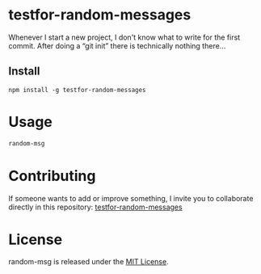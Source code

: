 # testfor-random-messages

Whenever I start a new project, I don't know what to write for the first commit. After doing a “git init” there is technically nothing there...

## Install

```npm
npm install -g testfor-random-messages
```

# Usage

```bash
random-msg
```

# Contributing

If someone wants to add or improve something, I invite you to collaborate directly in this repository: [testfor-random-messages](https://github.com/polterskn/testfor-random-messages)

# License

random-msg is released under the [MIT License](https://opensource.org/licenses/MIT).
